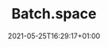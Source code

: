 ---
title: "Batch.space"
date: 2021-05-25T16:29:17+01:00
draft: false
summary: "For Daimler, 2008"
description: ""
for: "Batch.space"
external: "https://www.batch.space"
type: "also-project"
---